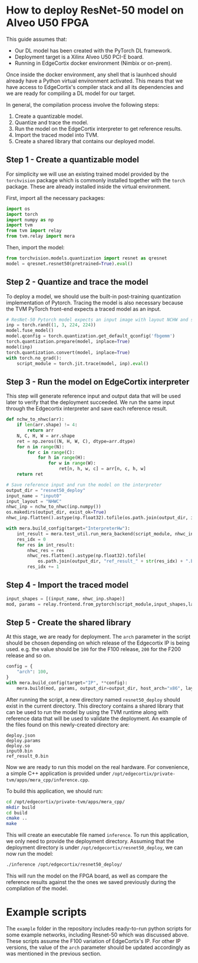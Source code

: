 
# How to deploy ResNet-50 model on Alveo U50 FPGA

This guide assumes that:
- Our DL model has been created with the PyTorch DL framework.
- Deployment target is a Xilinx Alveo U50 PCI-E board.
- Running in EdgeCortix docker environment (Nimbix or on-prem).

Once inside the docker environment, any shell that is launhced should already have a Python virtual environment activated. This means that we have access to EdgeCortix's compiler stack and all its dependencies and we are ready for compiling a DL model for our target.

In general, the compilation process involve the following steps:

1. Create a quantizable model.
2. Quantize and trace the model.
3. Run the model on the EdgeCortix interpreter to get reference results.
4. Import the traced model into TVM.
5. Create a shared library that contains our deployed model.

## Step 1 - Create a quantizable model

For simplicity we will use an existing trained model provided by the `torchvision` package which is commonly installed together with the `torch` package. These are already installed inside the virtual environment.

First, import all the necessary packages:

```python
import os
import torch
import numpy as np
import tvm
from tvm import relay
from tvm.relay import mera
```

Then, import the model:

```python
from torchvision.models.quantization import resnet as qresnet
model = qresnet.resnet50(pretrained=True).eval()
```

## Step 2 - Quantize and trace the model

To deploy a model, we should use the built-in post-training quantization implementation of Pytorch. Tracing the model is also necessary because the TVM PyTorch front-end expects a traced model as an input.

```python
# ResNet-50 Pytorch model expects an input image with layout NCHW and size 224x224
inp = torch.rand((1, 3, 224, 224))
model.fuse_model()
model.qconfig = torch.quantization.get_default_qconfig('fbgemm')
torch.quantization.prepare(model, inplace=True)
model(inp)
torch.quantization.convert(model, inplace=True)
with torch.no_grad():
    script_module = torch.jit.trace(model, inp).eval()
```

## Step 3 - Run the model on EdgeCortix interpreter

This step will generate reference input and output data that will be used later to verify that the deployment succeeded. We run the same input through the Edgecortix interpreter and save each reference result.

```python
def nchw_to_nhwc(arr):
    if len(arr.shape) != 4:
        return arr
    N, C, H, W = arr.shape
    ret = np.zeros((N, H, W, C), dtype=arr.dtype)
    for n in range(N):
        for c in range(C):
            for h in range(H):
                for w in range(W):
                    ret[n, h, w, c] = arr[n, c, h, w]
    return ret

# Save reference input and run the model on the interpreter
output_dir = "resnet50_deploy"
input_name = "input0"
input_layout = "NHWC"
nhwc_inp = nchw_to_nhwc(inp.numpy())
os.makedirs(output_dir, exist_ok=True)
nhwc_inp.flatten().astype(np.float32).tofile(os.path.join(output_dir, input_name+".bin"))

with mera.build_config(target="InterpreterHw"):
    int_result = mera.test_util.run_mera_backend(script_module, nhwc_inp, layout="NHWC")
    res_idx = 0
    for res in int_result:
        nhwc_res = res
        nhwc_res.flatten().astype(np.float32).tofile(
            os.path.join(output_dir, "ref_result_" + str(res_idx) + ".bin"))
        res_idx += 1
```

## Step 4 - Import the traced model

```python
input_shapes = [(input_name, nhwc_inp.shape)]
mod, params = relay.frontend.from_pytorch(script_module,input_shapes,layout=input_layout)
```

## Step 5 - Create the shared library

At this stage, we are ready for deployment. The `arch` parameter in the script should be chosen depending on which release of the Edgecortix IP is being used. e.g. the value should be `100` for the F100 release, `200` for the F200 release and so on.

```python
config = {
    "arch": 100,
}
with mera.build_config(target="IP", **config):
    mera.build(mod, params, output_dir=output_dir, host_arch="x86", layout=input_layout)
```

After running the script, a new directory named `resnet50_deploy` should exist in the current directory. This directory contains a shared library that can be used to run the model by using the TVM runtime along with reference data that will be used to validate the deployment. An example of the files found on this newly-created directory are:

```
deploy.json
deploy.params
deploy.so
input0.bin
ref_result_0.bin
```

Now we are ready to run this model on the real hardware. For convenience, a simple C++ application is provided under `/opt/edgecortix/private-tvm/apps/mera_cpp/inference.cpp`.

To build this application, we should run:

```bash
cd /opt/edgecortix/private-tvm/apps/mera_cpp/
mkdir build
cd build
cmake ..
make
```

This will create an executable file named `inference`. To run this application, we only need to provide the deployment directory. Assuming that the deployment directory is under `/opt/edgecortix/resnet50_deploy`, we can now run the model:

```bash
./inference /opt/edgecortix/resnet50_deploy/
```

This will run the model on the FPGA board, as well as compare the reference results against the the ones we saved previously during the compilation of the model.

# Example scripts
The `example` folder in the repository includes ready-to-run python scripts for some example networks, including Resnet-50 which was discussed above. These scripts assume the F100 variation of EdgeCortix's IP. For other IP versions, the value of the `arch` parameter should be updated accordingly as was mentioned in the previous section.
